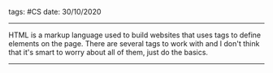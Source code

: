 tags: #CS 
date: 30/10/2020

---

HTML is a markup language used to build websites that uses tags to define elements on the page. There are several tags to work with and I don't think that it's smart to worry about all of them, just do the basics.

---
